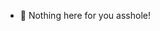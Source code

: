 - 👋 Nothing here for you asshole!

<!---
trungtv94/trungtv94 is a ✨ special ✨ repository because its `README.md` (this file) appears on your GitHub profile.
You can click the Preview link to take a look at your changes.
--->
